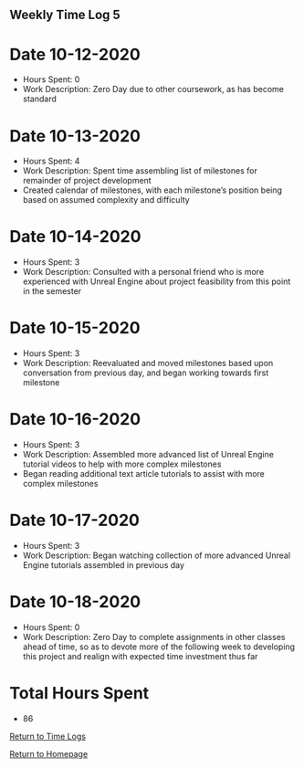 ## Weekly Time Log 5


# Date 10-12-2020
- Hours Spent: 0
- Work Description: Zero Day due to other coursework, as has become standard

# Date 10-13-2020
- Hours Spent: 4
- Work Description: Spent time assembling list of milestones for remainder of project development 
- Created calendar of milestones, with each milestone’s position being based on assumed complexity and difficulty


# Date 10-14-2020
- Hours Spent: 3
- Work Description: Consulted with a personal friend who is more experienced with Unreal Engine about project feasibility from this point in the semester

# Date 10-15-2020
- Hours Spent: 3
- Work Description: Reevaluated and moved milestones based upon conversation from previous day, and began working towards first milestone

# Date 10-16-2020
- Hours Spent: 3
- Work Description: Assembled more advanced list of Unreal Engine tutorial videos to help with more complex milestones
- Began reading additional text article tutorials to assist with more complex milestones

# Date 10-17-2020
- Hours Spent: 3
- Work Description: Began watching collection of more advanced Unreal Engine tutorials assembled in previous day

# Date 10-18-2020
- Hours Spent: 0
- Work Description: Zero Day to complete assignments in other classes ahead of time, so as to devote more of the following week to developing this project and realign with expected time investment thus far

# Total Hours Spent
- 86

[Return to Time Logs](https://tkfromthe90s.github.io/TKfromthe90s.github.io-weekly-time-logs/)

[Return to Homepage](https://tkfromthe90s.github.io/)

```
